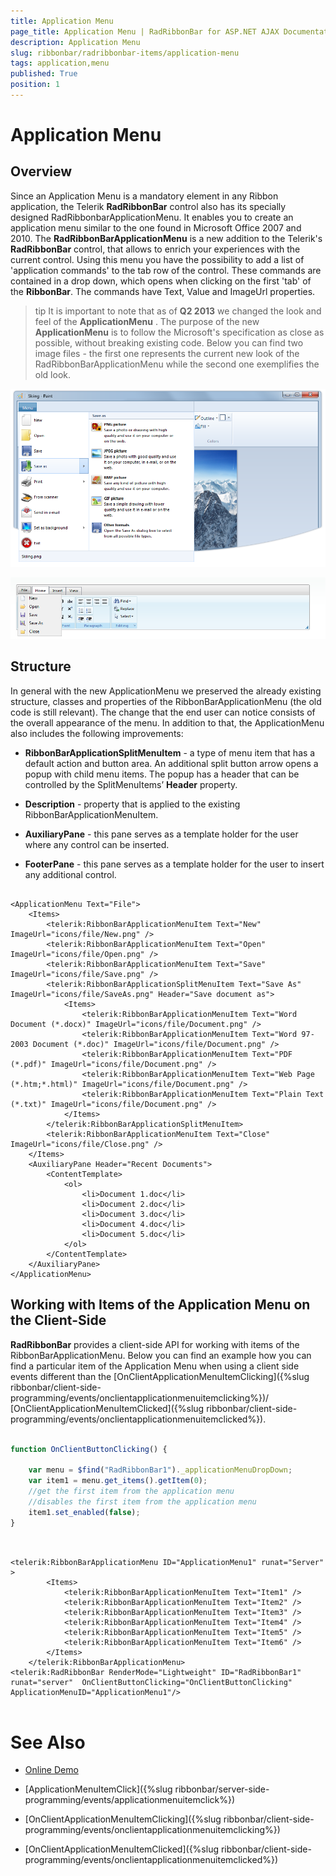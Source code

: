 ```yaml
---
title: Application Menu
page_title: Application Menu | RadRibbonBar for ASP.NET AJAX Documentation
description: Application Menu
slug: ribbonbar/radribbonbar-items/application-menu
tags: application,menu
published: True
position: 1
---
```


# Application Menu



## Overview

Since an Application Menu is a mandatory element in any Ribbon application, the Telerik **RadRibbonBar** control also has its specially designed RadRibbonbarApplicationMenu. It enables you to create an application menu similar to the one found in Microsoft Office 2007 and 2010. The **RadRibbonBarApplicationMenu** is a new addition to the Telerik's **RadRibbonBar** control, that allows to enrich your experiences with the current control. Using this menu you have the possibility to add a list of 'application commands' to the tab row of the control. These commands are contained in a drop down, which opens when clicking on the first 'tab' of the **RibbonBar**. The commands have Text, Value and ImageUrl properties.

>tip It is important to note that as of **Q2 2013** we changed the look and feel of the **ApplicationMenu** . The purpose of the new **ApplicationMenu** is to follow the Microsoft's specification as close as possible, without breaking existing code. Below you can find two image files - the first one represents the current new look of the RadRibbonBarApplicationMenu while the second one exemplifies the old look.
>


![ribbonbar-applicationmenu](images/ribbonbar-applicationmenu.png)

![RadRibbonBar Application Menu](images/ribbonbar_applicationmenu.png)

## Structure

In general with the new ApplicationMenu we preserved the already existing structure, classes and properties of the RibbonBarApplicationMenu (the old code is still relevant). The change that the end user can notice consists of the overall appearance of the menu. In addition to that, the ApplicationMenu also includes the following improvements:

* **RibbonBarApplicationSplitMenuItem** - a type of menu item that has a default action and button area. An additional split button arrow opens a popup with child menu items. The popup has a header that can be controlled by the SplitMenuItems’ **Header** property.

* **Description** - property that is applied to the existing RibbonBarApplicationMenuItem.

* **AuxiliaryPane** - this pane serves as a template holder for the user where any control can be inserted.

* **FooterPane** - this pane serves as a template holder for the user to insert any additional control.

````ASPNET

<ApplicationMenu Text="File">
	<Items>
		<telerik:RibbonBarApplicationMenuItem Text="New" ImageUrl="icons/file/New.png" />
		<telerik:RibbonBarApplicationMenuItem Text="Open" ImageUrl="icons/file/Open.png" />
		<telerik:RibbonBarApplicationMenuItem Text="Save" ImageUrl="icons/file/Save.png" />
		<telerik:RibbonBarApplicationSplitMenuItem Text="Save As" ImageUrl="icons/file/SaveAs.png" Header="Save document as">
            <Items>
		        <telerik:RibbonBarApplicationMenuItem Text="Word Document (*.docx)" ImageUrl="icons/file/Document.png" />
		        <telerik:RibbonBarApplicationMenuItem Text="Word 97-2003 Document (*.doc)" ImageUrl="icons/file/Document.png" />
		        <telerik:RibbonBarApplicationMenuItem Text="PDF (*.pdf)" ImageUrl="icons/file/Document.png" />
		        <telerik:RibbonBarApplicationMenuItem Text="Web Page (*.htm;*.html)" ImageUrl="icons/file/Document.png" />
		        <telerik:RibbonBarApplicationMenuItem Text="Plain Text (*.txt)" ImageUrl="icons/file/Document.png" />
            </Items>
		</telerik:RibbonBarApplicationSplitMenuItem>
		<telerik:RibbonBarApplicationMenuItem Text="Close" ImageUrl="icons/file/Close.png" />
	</Items>
    <AuxiliaryPane Header="Recent Documents">
        <ContentTemplate>
            <ol>
                <li>Document 1.doc</li>
                <li>Document 2.doc</li>
                <li>Document 3.doc</li>
                <li>Document 4.doc</li>
                <li>Document 5.doc</li>
            </ol>
        </ContentTemplate>
	</AuxiliaryPane>
</ApplicationMenu>

````



## Working with Items of the Application Menu on the Client-Side

**RadRibbonBar** provides a client-side API for working with items of the RibbonBarApplicationMenu. Below you can find an example how you can find a particular item of the Application Menu when using a client side events different than the [OnClientApplicationMenuItemClicking]({%slug ribbonbar/client-side-programming/events/onclientapplicationmenuitemclicking%})/ [OnClientApplicationMenuItemClicked]({%slug ribbonbar/client-side-programming/events/onclientapplicationmenuitemclicked%}).

````JavaScript
	
function OnClientButtonClicking() {

	var menu = $find("RadRibbonBar1")._applicationMenuDropDown;
	var item1 = menu.get_items().getItem(0);
	//get the first item from the application menu
	//disables the first item from the application menu
	item1.set_enabled(false);
}
	
````



````ASPNET

<telerik:RibbonBarApplicationMenu ID="ApplicationMenu1" runat="Server" >
		<Items>
			<telerik:RibbonBarApplicationMenuItem Text="Item1" />
			<telerik:RibbonBarApplicationMenuItem Text="Item2" />
			<telerik:RibbonBarApplicationMenuItem Text="Item3" />
			<telerik:RibbonBarApplicationMenuItem Text="Item4" />
			<telerik:RibbonBarApplicationMenuItem Text="Item5" />
			<telerik:RibbonBarApplicationMenuItem Text="Item6" />
		</Items>
	</telerik:RibbonBarApplicationMenu>
<telerik:RadRibbonBar RenderMode="Lightweight" ID="RadRibbonBar1" runat="server"  OnClientButtonClicking="OnClientButtonClicking" ApplicationMenuID="ApplicationMenu1"/>
	
````



# See Also

 * [Online Demo](http://demos.telerik.com/aspnet-ajax/ribbonbar/examples/applicationmenu/defaultcs.aspx)

 * [ApplicationMenuItemClick]({%slug ribbonbar/server-side-programming/events/applicationmenuitemclick%})

 * [OnClientApplicationMenuItemClicking]({%slug ribbonbar/client-side-programming/events/onclientapplicationmenuitemclicking%})

 * [OnClientApplicationMenuItemClicked]({%slug ribbonbar/client-side-programming/events/onclientapplicationmenuitemclicked%})
